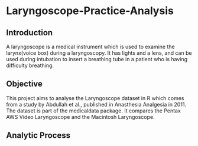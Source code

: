 # Laryngoscope-Practice-Analysis
## Introduction
A laryngoscope is a medical instrument which is used to examine the larynx(voice box) during a laryngoscopy. It has lights and a lens, and can be used during intubation to insert a breathing tube in a patient who is having difficulty breathing.
## Objective
This project aims to analyse the Laryngoscope dataset in R which comes from a study by Abdullah et al., published in Anasthesia Analgesia in 2011. The dataset is part of the medicaldata package. It compares the Pentax AWS Video Laryngoscope and the Macintosh Laryngoscope.
## Analytic Process

